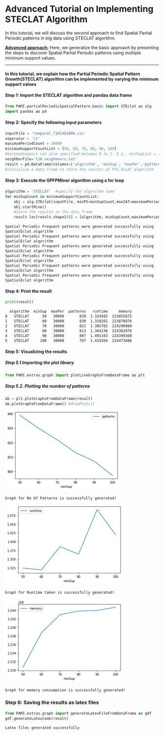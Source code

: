 # Advanced Tutorial on Implementing STECLAT Algorithm

In this tutorial, we will discuss the second approach to find Spatial Partial Periodic patterns in big data using STECLAT algorithm.

[__Advanced approach:__](#advApproach) Here, we generalize the basic approach by presenting the steps to discover Spatial Partial Periodic patterns using multiple minimum support values.

***

#### In this tutorial, we explain how the Partial Periodic Spatial Pattern Growth(STECLAT) algorithm  can be implemented by varying the minimum support values

#### Step 1: Import the STECLAT algorithm and pandas data frame


```python
from PAMI.partialPeriodicSpatialPattern.basic import STEclat as alg
import pandas as pd
```

#### Step 2: Specify the following input parameters


```python
inputFile = 'temporal_T10I4D100K.csv'
seperator = '\t'
maximumPeriodCount = 30000
minimumSupportCountList = [50, 60, 70, 80, 90, 100] 
#minimumSupport can also specified between 0 to 1. E.g., minSupList = [0.005, 0.006, 0.007, 0.008, 0.009]
neighborFile='t10_neighbours.txt'
result = pd.DataFrame(columns=['algorithm', 'minSup', 'maxPer','patterns', 'runtime', 'memory']) 
#initialize a data frame to store the results of PFS_ECLAT algorithm
```

#### Step 3: Execute the GPFPMiner algorithm using a for loop


```python
algorithm = 'STECLAT'  #specify the algorithm name
for minSupCount in minimumSupportCountList:
    obj = alg.STEclat(inputFile, minPS=minSupCount,maxIAT=maximumPeriodCount,nFile=neighborFile, sep=seperator)
    obj.startMine()
    #store the results in the data frame
    result.loc[result.shape[0]] = [algorithm, minSupCount,maximumPeriodCount, len(obj.getPatterns()), obj.getRuntime(), obj.getMemoryRSS()]

```

    Spatial Periodic Frequent patterns were generated successfully using SpatialEclat algorithm
    Spatial Periodic Frequent patterns were generated successfully using SpatialEclat algorithm
    Spatial Periodic Frequent patterns were generated successfully using SpatialEclat algorithm
    Spatial Periodic Frequent patterns were generated successfully using SpatialEclat algorithm
    Spatial Periodic Frequent patterns were generated successfully using SpatialEclat algorithm
    Spatial Periodic Frequent patterns were generated successfully using SpatialEclat algorithm


#### Step 4: Print the result


```python
print(result)
```

      algorithm  minSup  maxPer  patterns   runtime     memory
    0   STECLAT      50   30000       839  1.324565  223055872
    1   STECLAT      60   30000       830  1.319261  223870976
    2   STECLAT      70   30000       822  1.385702  224296960
    3   STECLAT      80   30000       813  1.364136  224382976
    4   STECLAT      90   30000       807  1.491343  224399360
    5   STECLAT     100   30000       797  1.419304  224473088


#### Step 5: Visualizing the results

##### Step 5.1 Importing the plot library


```python
from PAMI.extras.graph import plotLineGraphsFromDataFrame as plt
```

##### Step 5.2. Plotting the number of patterns


```python
ab = plt.plotGraphsFromDataFrame(result)
ab.plotGraphsFromDataFrame() #drawPlots()
```


    
![png](output_16_0.png)
    


    Graph for No Of Patterns is successfully generated!



    
![png](output_16_2.png)
    


    Graph for Runtime taken is successfully generated!



    
![png](output_16_4.png)
    


    Graph for memory consumption is successfully generated!


### Step 6: Saving the results as latex files


```python
from PAMI.extras.graph import generateLatexFileFromDataFrame as gdf
gdf.generateLatexCode(result)
```

    Latex files generated successfully



```python

```
